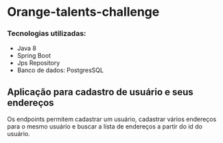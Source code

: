 # Orange-talents-challenge

### Tecnologias utilizadas: 
  - Java 8
  - Spring Boot
  - Jps Repository
  - Banco de dados: PostgresSQL

## Aplicação para cadastro de usuário e seus endereços

Os endpoints permitem cadastrar um usuário, cadastrar vários endereços para o mesmo usuário e buscar a lista de endereços a partir do id do usuário.





